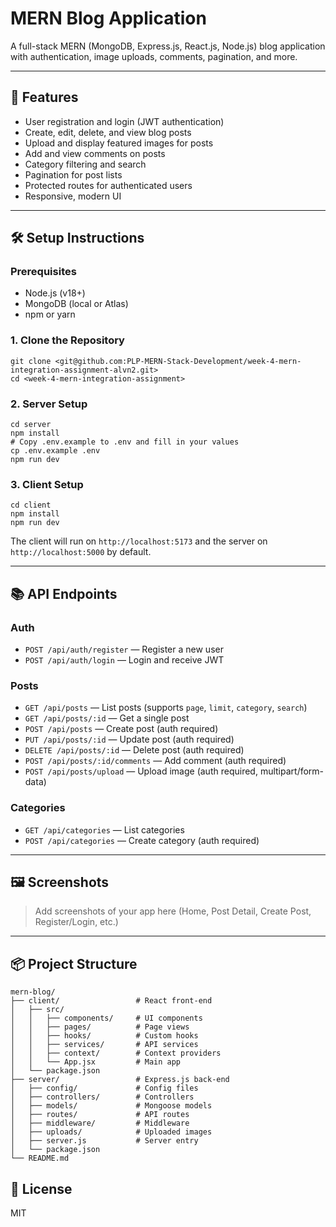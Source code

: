 # MERN Blog Application

A full-stack MERN (MongoDB, Express.js, React.js, Node.js) blog application with authentication, image uploads, comments, pagination, and more.

---

## 🚀 Features
- User registration and login (JWT authentication)
- Create, edit, delete, and view blog posts
- Upload and display featured images for posts
- Add and view comments on posts
- Category filtering and search
- Pagination for post lists
- Protected routes for authenticated users
- Responsive, modern UI

---

## 🛠️ Setup Instructions

### Prerequisites
- Node.js (v18+)
- MongoDB (local or Atlas)
- npm or yarn

### 1. Clone the Repository
```
git clone <git@github.com:PLP-MERN-Stack-Development/week-4-mern-integration-assignment-alvn2.git>
cd <week-4-mern-integration-assignment>
```

### 2. Server Setup
```
cd server
npm install
# Copy .env.example to .env and fill in your values
cp .env.example .env
npm run dev
```

### 3. Client Setup
```
cd client
npm install
npm run dev
```

The client will run on `http://localhost:5173` and the server on `http://localhost:5000` by default.

---

## 📚 API Endpoints

### Auth
- `POST /api/auth/register` — Register a new user
- `POST /api/auth/login` — Login and receive JWT

### Posts
- `GET /api/posts` — List posts (supports `page`, `limit`, `category`, `search`)
- `GET /api/posts/:id` — Get a single post
- `POST /api/posts` — Create post (auth required)
- `PUT /api/posts/:id` — Update post (auth required)
- `DELETE /api/posts/:id` — Delete post (auth required)
- `POST /api/posts/:id/comments` — Add comment (auth required)
- `POST /api/posts/upload` — Upload image (auth required, multipart/form-data)

### Categories
- `GET /api/categories` — List categories
- `POST /api/categories` — Create category (auth required)

---

## 🖼️ Screenshots

> Add screenshots of your app here (Home, Post Detail, Create Post, Register/Login, etc.)

---

## 📦 Project Structure

```
mern-blog/
├── client/                 # React front-end
│   ├── src/
│   │   ├── components/     # UI components
│   │   ├── pages/          # Page views
│   │   ├── hooks/          # Custom hooks
│   │   ├── services/       # API services
│   │   ├── context/        # Context providers
│   │   └── App.jsx         # Main app
│   └── package.json
├── server/                 # Express.js back-end
│   ├── config/             # Config files
│   ├── controllers/        # Controllers
│   ├── models/             # Mongoose models
│   ├── routes/             # API routes
│   ├── middleware/         # Middleware
│   ├── uploads/            # Uploaded images
│   ├── server.js           # Server entry
│   └── package.json
└── README.md
```
## 📄 License
MIT 